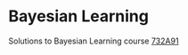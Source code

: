 # Bayesian Learning

Solutions to Bayesian Learning course [732A91](https://www.ida.liu.se/~732A91/info/courseinfo.en.shtml)
